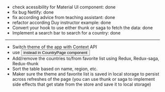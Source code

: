 - check acessibility for Material UI component: done
- fix bug Netlify: done
- fix according advice from teaching assistant: done
- refactor according Duy instructor example: done
- Convert your hook to use either thunk or saga to fetch the data: done
- Implement a search bar to search for a country: done
- ------------------------------------------------------------------------

- Switch theme of the app with Context API
- use <Button> instead <Link> in CountryPage component
- Add/remove the countries to/from favorite list using Redux, Redux-saga, Redux-thunk
- Sort the table based on name, region, etc.
- Maker sure the theme and favorite list is saved in local storage to persist across refreshes of the page (you can use thunk or saga to implement side effects that get state from the store and save it to local storage)